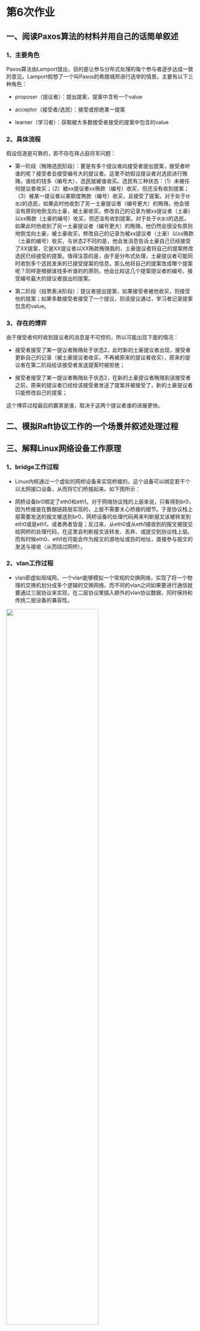 


# 第6次作业
## 一、阅读Paxos算法的材料并用自己的话简单叙述
### 1、主要角色
Paxos算法由Lamport提出，目的是让参与分布式处理的每个参与者逐步达成一致的意见。Lamport假想了一个叫Paxos的希腊城邦进行选举的情景。主要有以下三种角色：

* proposer（提议者）：提出提案，提案中含有一个value

* acceptor（接受者/选民）：接受或拒绝某一提案

* learner（学习者）：获取被大多数接受者接受的提案中包含的value

### 2、具体流程

假设信道是可靠的，即不存在拜占庭将军问题：

* 第一阶段（贿赂选民阶段）：要是有多个提议者向接受者提出提案，接受者听谁的呢？接受者会接受编号大的提议者。这里不妨假设提议者对选民进行贿赂，谁给的钱多（编号大），选民就被谁收买。选民有三种状态：（1）未被任何提议者收买；（2）被xx提议者xx贿款（编号）收买，但还没有收到提案；（3）被某一提议者以某额度贿款（编号）收买，且接受了提案。对于处于<code>状态2</code>的选民，如果此时他收到了另一土豪提议者（编号更大）的贿赂，他会很没有原则地倒戈向土豪，被土豪收买，修改自己的记录为被xx提议者（土豪）以xx贿款（土豪的编号）收买，但还没有收到提案。对于处于<code>状态3</code>的选民，如果此时他收到了另一土豪提议者（编号更大）的贿赂，他仍然会很没有原则地倒戈向土豪，被土豪收买，修改自己的记录为被xx提议者（土豪）以xx贿款（土豪的编号）收买，与状态2不同的是，他会发消息告诉土豪自己已经接受了XX提案，它是XX提议者以XX贿款贿赂我的，土豪提议者将自己的提案修改选民已经接受的提案。值得注意的是，由于是分布式处理，土豪提议者可能同时收到多个选民发来的已接受提案的信息，那么他将自己的提案改成哪个提案呢？同样是根据谁钱多听谁的的原则，他会比较这几个提案提议者的编号，接受编号最大的提议者提出的提案。

* 第二阶段（投票表决阶段）：提议者提出提案，如果接受者被他收买，则接受他的提案；如果多数接受者接受了一个提议，则该提议通过，学习者记录提案包含的value。

### 3、存在的博弈

由于接受者何时收到提议者的消息是不可控的，所以可能出现下面的情况：

* 接受者接受了某一提议者贿赂处于状态2，此时新的土豪提议者出现，接受者更新自己的记录（被土豪提议者收买，不再被原来的提议者收买），原来的提议者在第二阶段给该接受者发送提案时被拒绝；

* 接受者接受了某一提议者贿赂处于状态2，在新的土豪提议者贿赂到该接受者之前，原来的提议者已经给该接受者发送了提案并被接受了，新的土豪提议者只能修改自己的提案；

这个博弈过程最后的赢家是谁，取决于这两个提议者谁的进展更快。

## 二、模拟Raft协议工作的一个场景并叙述处理过程


## 三、解释Linux网络设备工作原理
### 1、bridge工作过程

* Linux内核通过一个虚拟的网桥设备来实现桥接的，这个设备可以绑定若干个以太网接口设备，从而将它们桥接起来。如下图所示：

* 网桥设备br0绑定了eth0和eth1。对于网络协议栈的上层来说，只看得到br0，因为桥接是在数据链路层实现的，上层不需要关心桥接的细节。于是协议栈上层需要发送的报文被送到br0，网桥设备的处理代码再来判断报文该被转发到eth0或是eth1，或者两者皆是；反过来，从eth0或从eth1接收到的报文被提交给网桥的处理代码，在这里会判断报文该转发、丢弃、或提交到协议栈上层。而有时候eth0、eth1也可能会作为报文的源地址或目的地址，直接参与报文的发送与接收（从而绕过网桥）。

### 2、vlan工作过程

* vlan即虚拟局域网，一个vlan能够模拟一个常规的交换网络，实现了将一个物理的交换机划分成多个逻辑的交换网络。而不同的vlan之间如果要进行通信就要通过三层协议来实现，在二层协议里插入额外的vlan协议数据，同时保持和传统二层设备的兼容性。

<img width="70%" height="70%" src="https://github.com/ffeiDing/OS-Practice/blob/master/hw5/pictures/VLAN设备工作过程.png"/>

* 如图所示，VLAN设备是以母子关系成对出现的，母设备相当于现实世界中的交换机TRUNK口，用于连接上级网络，子设备相当于普通接口用于连接下级网络。当一个子设备有一包数据需要发送时，数据将被加入VLAN Tag然后从母设备发送出去。当母设备收到一包数据时，它将会分析其中的VLAN Tag，如果有对应的子设备存在，则把数据转发到那个子设备上并根据设置移除VLAN Tag，否则丢弃该数据。和Bridge一样，母子设备的数据也是有方向的，子设备收到的数据不会进入母设备，同样母设备上请求发送的数据不会被转到子设备上。

* 需要注意的是母子VLAN设备拥有相同的MAC地址，多个VLAN设备会共享一个MAC。当一个母设备拥有多个VLAN子设备时，子设备之间是隔离的，不存在Bridge那样的交换转发关系，如果子设备间想要交换数据，就需要将子设备attach到bridge上。

### 3、veth工作过程

* VETH的作用是反转通讯数据的方向，需要发送的数据会被转换成需要收到的数据重新送入内核网络层进行处理，从而间接地完成数据的注入。VETH设备总是成对出现，送到一端请求发送的数据总是从另一端以请求接受的形式出现。该设备不能被用户程序直接操作，但使用起来比较简单。创建并配置正确后，向其一端输入数据，VETH会改变数据的方向并将其送入内核网络核心，完成数据的注入，在另一端能读到此数据。

## 四、说明在calico容器网络中，一个数据包从源容器发送到目标容器接收的具体过程

### 1、整体架构
calico能够方便的部署在物理服务器、虚拟机或者容器环境下。同时calico自带的基于iptables的ACL管理组件非常灵活，能够满足比较复杂的安全隔离需求。

在主机网络拓扑的组织上，calico在主机上启动虚拟机路由器，将每个主机作为路由器使用，组成互联互通的网络拓扑。当安装了calico的主机组成集群后，每个主机上都部署了calico/node作为虚拟路由器，并且可以通过calico将宿主机组织成任意的拓扑集群。当集群中的容器需要与外界通信时，就可以通过BGP协议将网关物理路由器加入到集群中，使外界可以直接访问容器IP，而不需要做任何NAT之类的复杂操作。

架构如下图所示

<img width="70%" height="70%" src="https://github.com/ffeiDing/OS-Practice/blob/master/hw5/pictures/calico%E6%9E%B6%E6%9E%84.png"/>

* Felix：Calico Agent，跑在每台需要运行Workload的节点上，主要负责配置路由及ACLS等信息来确保Endpoint的连通状态

* etcd：分布式键值存储，主要负责网络元数据一致性，确保Calico网络状态的准确性

* BGP Client (BIRD): 主要负责把Felix写入Kernel的路由信息分发到当前Calico网络，确保Workload间的通信的有效性

* BGP Route Reflector (BIRD)：大规模部署时使用，摒弃所有节点互联的mesh模式，通过一个或者多个BGP Route Reflector来完成集中式的路由分发

### 2、通信流程

<img width="70%" height="70%" src="https://github.com/ffeiDing/OS-Practice/blob/master/hw5/pictures/跨主机通信.png"/>

从上图可以看出，当容器创建时，calico为容器生成veth pair，一端作为容器网卡加入到容器的网络命名空间，并设置IP和掩码，一端直接暴露在宿主机上，并通过设置路由规则，将容器IP暴露到宿主机的通信路由上。于此同时，calico为每个主机分配了一段子网作为容器可分配的IP范围，这样就可以根据子网的CIDR为每个主机生成比较固定的路由规则。

当容器需要跨主机通信时，主要经过下面的简单步骤：

* 容器流量通过veth pair到达宿主机的网络命名空间上

* 根据容器要访问的IP所在的子网CIDR和主机上的路由规则，找到下一跳要到达的宿主机IP

* 流量到达下一跳的宿主机后，根据当前宿主机上的路由规则，直接到达对端容器的veth pair插在宿主机的一端，最终进入容器


## 五、调研除calico以外的任意一种容器网络方案(如weave、ovs、docker swarm overlay)，比较其与calico的优缺点
### 1、weave
### weave架构
weave通过在docker集群的每个主机上启动虚拟的路由器，将主机作为路由器，形成互联互通的网络拓扑，在此基础上，实现容器的跨主机通信。其主机网络拓扑参见下图： 

<img width="70%" height="70%" src="https://github.com/ffeiDing/OS-Practice/blob/master/hw5/pictures/weave网络通信模型.png"/>

在每一个部署Docker的主机（可能是物理机也可能是虚拟机）上都部署有一个W（即weave router，它本身也可以以一个容器的形式部署）。weave网络是由这些weave routers组成的对等端点（peer）构成，并且可以通过weave命令行来定制网络拓扑。

每个部署了weave router的主机之间都会建立TCP和UDP两个连接，保证weave router之间控制面流量和数据面流量的通过。控制面由weave routers之间建立的TCP连接构成，通过它进行握手和拓扑关系信息的交换通信。控制面的通信可以被配置为加密通信。而数据面由weave routers之间建立的UDP连接构成，这些连接大部分都会加密。这些连接都是全双工的，并且可以穿越防火墙。 

### weave通信流程

<img width="70%" height="70%" src="https://github.com/ffeiDing/OS-Practice/blob/master/hw5/pictures/weave跨主机通信.png"/>

如上图所示，对每一个weave网络中的容器，weave都会创建一个网桥，并且在网桥和每个容器之间创建一个veth pair，一端作为容器网卡加入到容器的网络命名空间中，并为容器网卡配置ip和相应的掩码，一端连接在网桥上，最终通过宿主机上weave router将流量转发到对端主机上。其基本过程如下：

* 容器流量通过veth pair到达宿主机上weave router网桥上

* weave router在混杂模式下使用pcap在网桥上截获网络数据包，并排除由内核直接通过网桥转发的数据流量，例如本子网内部、本地容器之间的数据以及宿主机和本地容器之间的流量。捕获的包通过UDP转发到所其他主机的weave router端

* 在接收端，weave router通过pcap将包注入到网桥上的接口，通过网桥的上的veth pair，将流量分发到容器的网卡上


### 2、calico与weave比较
#### calico优势：

跨主机通信时，整个通信路径完全没有使用NAT或者UDP封装，性能上的损耗比较低

#### calico劣势：

* calico的通信机制是完全基于三层的，目前只支持TCP、UDP、ICMP、ICMPv6协议，如果使用其他四层协议（例如NetBIOS协议），建议使用weave、原生overlay等其他overlay网络实现

* 基于三层实现通信，在二层上没有任何加密包装，因此只能在私有的可靠网络上使用

* 流量隔离基于iptables实现，并且从etcd中获取需要生成的隔离规则，有一些性能上的隐患

### weave优势：

* 可以完全自定义整个集群的网络拓扑

* 支持通信加密

### weave劣势：

* weave自定义容器数据包的封包解包方式，不够通用，传输效率比较低，性能上的损失也比较大

* 集群配置比较负载，需要通过weave命令行来手工构建网络拓扑，在大规模集群的情况下，加重了管理员的负担


## 五、编写一个mesos framework，使用calico容器网络自动搭建一个docker容器集群（docker容器数量不少于三个），并在其中一个容器中部署jupyter notebook。运行后外部主机可以通过访问宿主机ip+8888端口使用jupyter notebook对docker集群进行管理
* 分别在三台主机上安装etcd，并使用service命令关掉自动开启etcd后台程序
```
apt install etcd
service etcd stop
```
* 分别在三台主机上输入如下命令来创建etcd集群环境
```
etcd --name node0 --initial-advertise-peer-urls http://172.16.6.192:2380 \
--listen-peer-urls http://172.16.6.192:2380 \
--listen-client-urls http://172.16.6.192:2379,http://127.0.0.1:2379 \
--advertise-client-urls http://172.16.6.192:2379 \
--initial-cluster-token etcd-cluster-hw5 \
--initial-cluster node0=http://172.16.6.192:2380,node1=http://172.16.6.224:2380,node2=http://172.16.6.213:2380 \
--initial-cluster-state new
```
```
etcd --name node1 --initial-advertise-peer-urls http://172.16.6.224:2380 \
--listen-peer-urls http://172.16.6.224:2380 \
--listen-client-urls http://172.16.6.224:2379,http://127.0.0.1:2379 \
--advertise-client-urls http://172.16.6.224:2379 \
--initial-cluster-token etcd-cluster-hw5 \
--initial-cluster node0=http://172.16.6.192:2380,node1=http://172.16.6.224:2380,node2=http://172.16.6.213:2380 \
--initial-cluster-state new
```
```
etcd --name node2 --initial-advertise-peer-urls http://172.16.6.213:2380 \
--listen-peer-urls http://172.16.6.213:2380 \
--listen-client-urls http://172.16.6.213:2379,http://127.0.0.1:2379 \
--advertise-client-urls http://172.16.6.213:2379 \
--initial-cluster-token etcd-cluster-hw5 \
--initial-cluster node0=http://172.16.6.192:2380,node1=http://172.16.6.224:2380,node2=http://172.16.6.213:2380 \
--initial-cluster-state new
```
在1001上检查
```
etcdctl cluster-health
member 9b9bffb2a23f982 is healthy: got healthy result from http://172.16.6.192:2379
member 7fbe2c2ad27dba8d is healthy: got healthy result from http://172.16.6.224:2379
member ce77e5ded1584bf3 is healthy: got healthy result from http://172.16.6.213:2379
cluster is healthy
```
* 三台主机都需要退出其他集群网络，比如之前作业中的swarm
```
docker swarm leave --force
```
* 在三台主机上修改docker daemon，使docker支持etcd
```
service docker stop
dockerd --cluster-store etcd://172.16.6.192:2379 &
```
```
service docker stop
dockerd --cluster-store etcd://172.16.6.224:2379 &
```
```
service docker stop
dockerd --cluster-store etcd://172.16.6.213:2379 &
```
* 在三台主机上安装calico
```
wget -O /usr/local/bin/calicoctl https://github.com/projectcalico/calicoctl/releases/download/v1.1.3/calicoctl
chmod +x /usr/local/bin/calicoctl
```
* 在三台主机上启动calico容器
```
calicoctl node run --ip 172.16.6.192 --name node0
```
```
calicoctl node run --ip 172.16.6.224 --name node1
```
```
calicoctl node run --ip 172.16.6.213 --name node2
```
在1001服务器上检查
```
calicoctl node status
Calico process is running.

IPv4 BGP status
+--------------+-------------------+-------+----------+-------------+
| PEER ADDRESS |     PEER TYPE     | STATE |  SINCE   |    INFO     |
+--------------+-------------------+-------+----------+-------------+
| 172.16.6.224 | node-to-node mesh | up    | 05:54:47 | Established |
| 172.16.6.213 | node-to-node mesh | up    | 05:54:55 | Established |
+--------------+-------------------+-------+----------+-------------+
IPv6 BGP status
No IPv6 peers found.
```
* 在1001主机上创建calico的IP池
```
cat << EOF | calicoctl create -f -
- apiVersion: v1
  kind: ipPool
  metadata:
    cidr: 192.0.2.0/24
EOF
Successfully created 1 'ipPool' resource(s)
```
* 在三台主机上通过创建Dockerfile制作jupyter镜像
```
FROM ubuntu:latest

MAINTAINER dff

RUN apt update
RUN apt install -y sudo python3-pip ssh

RUN pip3 install --upgrade pip
RUN pip3 install jupyter

RUN useradd -ms /bin/bash admin
RUN adduser admin sudo
RUN echo 'admin:admin' | chpasswd

RUN mkdir /var/run/sshd

RUN mkdir /home/admin/first_folder

RUN echo 'The user name is "admin". The password is "admin" by default.' > /home/admin/README.txt
RUN echo 'There are 5 containers running as a cluster. This one can be regarded as manager. The user name and password of other containers is also "admin".' >> /home/admin/README.txt
RUN echo 'The ip address of this container is "192.168.0.100".' >> /home/admin/README.txt
RUN echo 'The ip addresses of the rest containers are "192.168.0.101", "192.168.0.102", "192.168.0.103" and "192.168.0.104".' >> /home/admin/README.txt
RUN echo 'Run command "/usr/sbin/sshd" to use ssh.' >> /home/admin/README.txt
RUN echo 'The Internet access and sudo privilege are available. You can install software packages by "sudo apt install".' >> /home/admin/README.txt

USER admin
WORKDIR /home/admin

CMD ["/usr/local/bin/jupyter", "notebook", "--NotebookApp.token=", "--ip=0.0.0.0", "--port=8888"]
```
创建镜像
```
docker build -t jupyter .
```
* 在三台主机上通过Dockerfile制作带ssh的ubuntu镜像
```
FROM ubuntu:latest

MAINTAINER dff

RUN apt update
RUN apt install -y sudo ssh

RUN useradd -ms /bin/bash admin
RUN adduser admin sudo
RUN echo 'admin:admin' | chpasswd

RUN mkdir /var/run/sshd

RUN mkdir /home/admin/first_folder
USER admin
WORKDIR /home/admin

EXPOSE 22

CMD ["/usr/sbin/sshd", "-D"]
```
创建镜像
```
docker build -t ubuntu_ssh .
```
* 在1001服务器上创建calico容器网络
```
docker network create --driver calico --ipam-driver calico-ipam --subnet=192.168.0.0/16 my_net
```
* 安装configurable-http-proxy
```
apt install -y npm nodejs-legacy
npm install -g configurable-http-proxy
```
* 在1002和1003上提前设置机器到jupyter容器的转发
```
nohup configurable-http-proxy --default-target=http://192.168.0.100:8888 --ip=172.16.6.224 --port=8888 > http_proxy.log 2>&1 &
```
```
nohup configurable-http-proxy --default-target=http://192.168.0.100:8888 --ip=172.16.6.213 --port=8888 > http_proxy.log 2>&1 &
```
* 创建scheduler.py，运行5个任务
```
#!/usr/bin/env python2.7
from __future__ import print_function

import subprocess
import sys
import uuid
import time
import socket
import signal
import getpass
from threading import Thread
from os.path import abspath, join, dirname

from pymesos import MesosSchedulerDriver, Scheduler, encode_data
from addict import Dict

TASK_CPU = 0.1
TASK_MEM = 128
TASK_NUM = 5

agent_map = Dict()
AGENT_1 = 'a6b6e216-eef0-421b-a23f-19da2f0ca329-S1'
AGENT_2 = '1fe90052-cd8d-455d-a587-239c4aee74ad-S0'
AGENT_3 = '1fe90052-cd8d-455d-a587-239c4aee74ad-S1'


class JupyterScheduler(Scheduler):

	def __init__(self):
		self.launched_task = 0

	def resourceOffers(self, driver, offers):
		filters = {'refuse_seconds': 5}

		for offer in offers:
			cpus = self.getResource(offer.resources, 'cpus')
			mem = self.getResource(offer.resources, 'mem')
			if self.launched_task == TASK_NUM:
				return
			if cpus < TASK_CPU or mem < TASK_MEM:
				continue

			# Launching tasks
			if self.launched_task == 0:
				# ip
				ip = Dict()
				ip.key = 'ip'
				ip.value = '192.168.0.100'

				# hostname
				hostname = Dict()
				hostname.key = 'hostname'
				hostname.value = 'cluster'

				# NetworkInfo
				NetworkInfo = Dict()
				NetworkInfo.name = 'my_net'

				# DockerInfo
				DockerInfo = Dict()
				DockerInfo.image = 'jupyter'
				DockerInfo.network = 'USER'
				DockerInfo.parameters = [ip, hostname]

				# ContainerInfo
				ContainerInfo = Dict()
				ContainerInfo.type = 'DOCKER'
				ContainerInfo.docker = DockerInfo
				ContainerInfo.network_infos = [NetworkInfo]

				# CommandInfo
				CommandInfo = Dict()
				CommandInfo.shell = False

				task = Dict()
				task_id = 'node0'
				task.task_id.value = task_id
				task.agent_id.value = offer.agent_id.value
				task.name = 'Docker jupyter task'
				task.container = ContainerInfo
				task.command = CommandInfo

				task.resources = [
					dict(name='cpus', type='SCALAR', scalar={'value': TASK_CPU}),
					dict(name='mem', type='SCALAR', scalar={'value': TASK_MEM}),
				]

				print("Launching the jupyter task")

				self.launched_task += 1
				driver.launchTasks(offer.id, [task], filters)

				global agent_map
				num = agent_map[task.agent_id.value]

				args = ['/usr/local/bin/configurable-http-proxy']
				if num == 0:
					args.append('--default-target=http://192.168.0.100:8888')
				elif num == 1:
					args.append('--default-target=http://172.16.6.224:8888')
				else:
					args.append('--default-target=http://172.16.6.213:8888')

				args.append('--ip=172.16.6.192')
				args.append('--port=8888')
				subprocess.Popen(args)

			else:
				# ip
				ip = Dict()
				ip.key = 'ip'
				ip.value = '192.168.0.10' + str(self.launched_task)

				# hostname
				hostname = Dict()
				hostname.key = 'hostname'
				hostname.value = 'cluster'

				# NetworkInfo
				NetworkInfo = Dict()
				NetworkInfo.name = 'my_net'

				# DockerInfo
				DockerInfo = Dict()
				DockerInfo.image = 'ubuntu_ssh'
				DockerInfo.network = 'USER'
				DockerInfo.parameters = [ip, hostname]

				# ContainerInfo
				ContainerInfo = Dict()
				ContainerInfo.type = 'DOCKER'
				ContainerInfo.docker = DockerInfo
				ContainerInfo.network_infos = [NetworkInfo]

				# CommandInfo
				CommandInfo = Dict()
				CommandInfo.shell = False

				task = Dict()
				task_id = 'node' + str(self.launched_task)
				task.task_id.value = task_id
				task.agent_id.value = offer.agent_id.value
				task.name = 'Docker normal task'
				task.container = ContainerInfo
				task.command = CommandInfo

				task.resources = [
					dict(name='cpus', type='SCALAR', scalar={'value': TASK_CPU}),
					dict(name='mem', type='SCALAR', scalar={'value': TASK_MEM}),
				]

				print("Launching a normal task")

				self.launched_task += 1
				driver.launchTasks(offer.id, [task], filters)


	def getResource(self, res, name):
		for r in res:
			if r.name == name:
				return r.scalar.value
		return 0.0

	def statusUpdate(self, driver, update):
		logging.debug('Status update TID %s %s',
					  update.task_id.value,
					  update.state)


def main(master):

	# Framework info
	framework = Dict()
	framework.user = getpass.getuser()
	framework.name = "JupyterFramework"
	framework.hostname = socket.gethostname()

	# Use default executor
	driver = MesosSchedulerDriver(
		JupyterScheduler(),
		framework,
		master,
		use_addict=True,
	)

	def signal_handler(signal, frame):
		driver.stop()

	def run_driver_thread():
		driver.run()

	driver_thread = Thread(target=run_driver_thread, args=())
	driver_thread.start()

	print('Scheduler running, Ctrl+C to quit.')
	signal.signal(signal.SIGINT, signal_handler)
	while driver_thread.is_alive():
		time.sleep(1)

if __name__ == '__main__':
	import logging
	logging.basicConfig(level=logging.DEBUG)
	if len(sys.argv) < 4:
		print("Usage: {} <mesos_master> <number of agent> [agent_id ...]".format(sys.argv[0]))
		sys.exit(1)
	else:
		for i in range(int(sys.argv[2])):
			agent_map[sys.argv[3 + i]] = i
		main(sys.argv[1])
```
* 在1001上启动master
```
./bin/mesos-master.sh --ip=172.16.6.192 --hostname=162.105.174.40 --work_dir=/var/lib/mesos
```
* 在1001、1002、1003上启动agent
```
./bin/mesos-agent.sh --master=172.16.6.192:5050 --work_dir=/var/lib/mesos --ip=172.16.6.192 --port=5051 --hostname=162.105.174.40 --containerizers=docker,mesos --image_providers=docker --isolation=docker/runtime
```
```
./bin/mesos-agent.sh --master=172.16.6.192:5050 --work_dir=/var/lib/mesos --ip=172.16.6.224 --port=5052  --hostname=162.105.174.40 --containerizers=docker,mesos  --image_providers=docker --isolation=docker/runtime
```
```
./bin/mesos-agent.sh --master=172.16.6.192:5050 --work_dir=/var/lib/mesos --ip=172.16.6.213 --port=5053 --hostname=162.105.174.40 --containerizers=docker,mesos --image_providers=docker --isolation=docker/runtime
```
* 运行scheduler.py
```
nohup python scheduler.py 172.16.6.192 3 a6b6e216-eef0-421b-a23f-19da2f0ca329-S1 1fe90052-cd8d-455d-a587-239c4aee74ad-S0 1fe90052-cd8d-455d-a587-239c4aee74ad-S1 > scheduler.log 2>&1 &
```
* 端口转发后，分别查看<code>http://162.105.174.40:5050</code>和<code>http://162.105.174.40:8888</code>，结果如下图所示
<img width="80%" height="80%" src="https://github.com/ffeiDing/OS-Practice/blob/master/hw5/pictures/mesos运行框架.png"/>
<img width="90%" height="90%" src="https://github.com/ffeiDing/OS-Practice/blob/master/hw5/pictures/jupyter.png"/>
<img width="90%" height="90%" src="https://github.com/ffeiDing/OS-Practice/blob/master/hw5/pictures/控制台.png"/>

